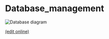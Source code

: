 # Database_management
![Database diagram](
[https://app.diagrams.net/#Hclementblassiau%2FDatabase_management%2Fmain%2FP621b_DB_model.drawio](https://app.diagrams.net/#Hclementblassiau%2FDatabase_management%2Fmain%2FP621b_DB_model.drawio))

[(edit online)](
[https://app.diagrams.net/#Hclementblassiau%2FDatabase_management%2Fmain%2FP621b_DB_model.drawio](https://app.diagrams.net/#Hclementblassiau%2FDatabase_management%2Fmain%2FP621b_DB_model.drawio)https://app.diagrams.net/#Hclementblassiau%2FDatabase_management%2Fmain%2FP621b_DB_model.drawio)
